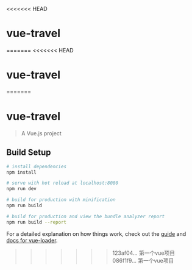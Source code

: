 <<<<<<< HEAD
# vue-travel
=======
<<<<<<< HEAD
# vue-travel
=======
# vue-travel

> A Vue.js project

## Build Setup

``` bash
# install dependencies
npm install

# serve with hot reload at localhost:8080
npm run dev

# build for production with minification
npm run build

# build for production and view the bundle analyzer report
npm run build --report
```

For a detailed explanation on how things work, check out the [guide](http://vuejs-templates.github.io/webpack/) and [docs for vue-loader](http://vuejs.github.io/vue-loader).
>>>>>>> 123af04... 第一个vue项目
>>>>>>> 086f1f9... 第一个vue项目
